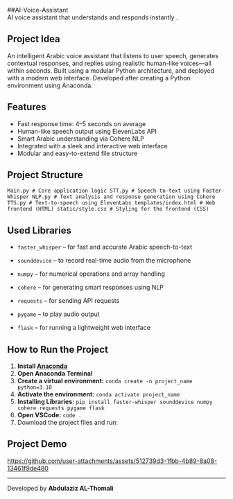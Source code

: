 ##AI-Voice-Assistant  
AI voice assistant that understands and responds instantly .

## Project Idea
An intelligent Arabic voice assistant that listens to user speech, generates contextual responses, and replies using realistic human-like voices—all within seconds. Built using a modular Python architecture, and deployed with a modern web interface. Developed after creating a Python environment using Anaconda.

## Features
- Fast response time: 4–5 seconds on average  
- Human-like speech output using ElevenLabs API  
- Smart Arabic understanding via Cohere NLP  
- Integrated with a sleek and interactive web interface  
- Modular and easy-to-extend file structure

## Project Structure
`Main.py # Core application logic
 STT.py # Speech-to-text using Faster-Whisper
 NLP.py # Text analysis and response generation using Cohere
 TTS.py # Text-to-speech using ElevenLabs
 templates/index.html # Web frontend (HTML)
 static/style.css # Styling for the frontend (CSS)`  

## Used Libraries

- `faster_whisper` – for fast and accurate Arabic speech-to-text  

- `sounddevice` – to record real-time audio from the microphone  

- `numpy` – for numerical operations and array handling  

- `cohere` – for generating smart responses using NLP  

- `requests` – for sending API requests  

- `pygame` – to play audio output  

- `flask` – for running a lightweight web interface

## How to Run the Project

1. **Install [Anaconda](https://www.anaconda.com)**  
2. **Open Anaconda Terminal**  
3. **Create a virtual environment:** `conda create -n project_name python=3.10`
4. **Activate the environment:** `conda activate project_name`
5. **Installing Libraries:** `pip install faster-whisper sounddevice numpy cohere requests pygame flask`
6. **Open VSCode:** `code .`
7. Download the project files and run:

## Project Demo

https://github.com/user-attachments/assets/512739d3-1fbb-4b89-8a08-13461f9de480  

<hr>  

Developed by **Abdulaziz AL-Thomali**



